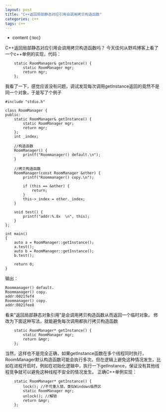 ```yaml
---
layout: post
title: "C++返回局部静态对应引用会调用拷贝构造函数"
categories: c++
tags: c++
---
```


* content
{:toc}

C++返回局部静态对应引用会调用拷贝构造函数吗？
今天佳何从野鸡博客上看了一个c++单例的实现，代码：

```
	static RoomManager& getInstance() {
		static RoomManager mgr;
		return mgr;
	};
```

我看了一下，感觉应该没有问题，调试发现每次调用getInstance返回的竟然不是同一个对象，于是写了个例子
```
#include "stdio.h"

class RoomManager {
public:
	static RoomManager& getInstance() {
		static RoomManager mgr;
		return mgr;
	};
	int _index;

	//构造函数
	RoomManager() {
		printf("Roommanager() default.\n");
	}

	//拷贝构造函数
	RoomManager(const RoomManager &other) {
		printf("Roommanager() copy.\n");

		if (this == &other) {
			return;
		}
		this->_index = other._index;
	}

	void test() {
		printf("addr:%.8x  \n", this);
	}
};

int main()
{
	auto a = RoomManager::getInstance();
	a.test();
	auto b = RoomManager::getInstance();
	b.test();

    return 0;
}
```

输出：
```
Roommanager() default.
Roommanager() copy.
addr:0021fef4
Roommanager() copy.
addr:0021fee8
```
看来"返回局部静态对象引用"是会调用拷贝构造函数从而返回一个临时对象。
修改为下面这种写法，就能避免每次调用都执行拷贝构造函数
```
	static RoomManager* getInstance() {
		static RoomManager mgr;
		return &mgr;
	};
```

当然，这样也不是完全正确，如果getInstance函数在多个线程同时执行，RoomManager默认构造函数可能会执行多次。但在逻辑上避免这种情况发生，比如在进程开启时，例如在初始化逻辑中，执行一下getInstance，保证没有其他线程竞争就可以避免这种线程不安全的情况发生。
正确C++单例实现：
```
	static RoomManager* getInstance() {
		lock(); //不可重入锁，类似Windows临界区
		static RoomManager mgr;
		unlock(); //解锁
		return &mgr;
	};
```